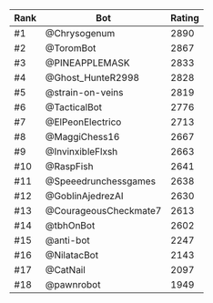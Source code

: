 Rank|Bot|Rating
---|---|---
#1|@Chrysogenum|2890
#2|@ToromBot|2867
#3|@PINEAPPLEMASK|2833
#4|@Ghost_HunteR2998|2828
#5|@strain-on-veins|2819
#6|@TacticalBot|2776
#7|@ElPeonElectrico|2713
#8|@MaggiChess16|2667
#9|@InvinxibleFlxsh|2663
#10|@RaspFish|2641
#11|@Speeedrunchessgames|2638
#12|@GoblinAjedrezAI|2630
#13|@CourageousCheckmate7|2613
#14|@tbhOnBot|2602
#15|@anti-bot|2247
#16|@NilatacBot|2143
#17|@CatNail|2097
#18|@pawnrobot|1949
